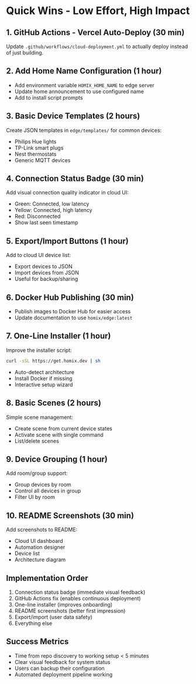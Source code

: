 # Quick Wins - Low Effort, High Impact

## 1. GitHub Actions - Vercel Auto-Deploy (30 min)
Update `.github/workflows/cloud-deployment.yml` to actually deploy instead of just building.

## 2. Add Home Name Configuration (1 hour)
- Add environment variable `HOMIX_HOME_NAME` to edge server
- Update home announcement to use configured name
- Add to install script prompts

## 3. Basic Device Templates (2 hours)
Create JSON templates in `edge/templates/` for common devices:
- Philips Hue lights
- TP-Link smart plugs
- Nest thermostats
- Generic MQTT devices

## 4. Connection Status Badge (30 min)
Add visual connection quality indicator in cloud UI:
- Green: Connected, low latency
- Yellow: Connected, high latency
- Red: Disconnected
- Show last seen timestamp

## 5. Export/Import Buttons (1 hour)
Add to cloud UI device list:
- Export devices to JSON
- Import devices from JSON
- Useful for backup/sharing

## 6. Docker Hub Publishing (30 min)
- Publish images to Docker Hub for easier access
- Update documentation to use `homix/edge:latest`

## 7. One-Line Installer (1 hour)
Improve the installer script:
```bash
curl -sSL https://get.homix.dev | sh
```
- Auto-detect architecture
- Install Docker if missing
- Interactive setup wizard

## 8. Basic Scenes (2 hours)
Simple scene management:
- Create scene from current device states
- Activate scene with single command
- List/delete scenes

## 9. Device Grouping (1 hour)
Add room/group support:
- Group devices by room
- Control all devices in group
- Filter UI by room

## 10. README Screenshots (30 min)
Add screenshots to README:
- Cloud UI dashboard
- Automation designer
- Device list
- Architecture diagram

## Implementation Order
1. Connection status badge (immediate visual feedback)
2. GitHub Actions fix (enables continuous deployment)
3. One-line installer (improves onboarding)
4. README screenshots (better first impression)
5. Export/import (user data safety)
6. Everything else

## Success Metrics
- Time from repo discovery to working setup < 5 minutes
- Clear visual feedback for system status
- Users can backup their configuration
- Automated deployment pipeline working